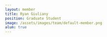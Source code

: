 ```yaml
---
layout: member
title: Ryan Giuliany
position: Graduate Student
image: /assets/images/team/default-member.png
alum: true
---
```

